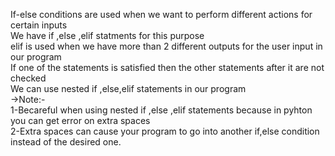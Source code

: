If-else conditions are used when we want to perform different actions for certain inputs
<br>
We have if ,else ,elif statments for this purpose
<br>
elif is used when we have more than 2 different outputs for the user input in our program 
<br>
If one of the statements is satisfied then the other statements after it are not checked 
<br>
We can use nested if ,else,elif statements in our program
<br>
->Note:-
<br>
1-Becareful when using nested if ,else ,elif statements because in pyhton you can get error on extra spaces
<br>
2-Extra spaces can cause your program to go into another if,else condition instead of the desired one.